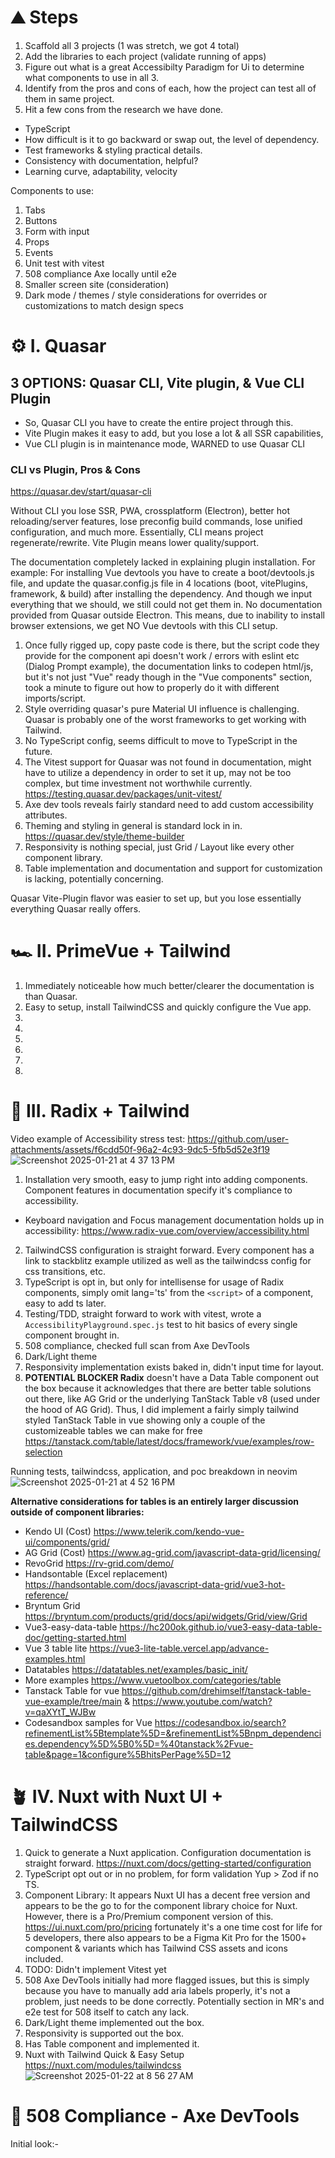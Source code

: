# ⛰️ Steps

1. Scaffold all 3 projects (1 was stretch, we got 4 total)
2. Add the libraries to each project (validate running of apps)
3. Figure out what is a great Accessibilty Paradigm for Ui to determine what components to use in all 3.
4. Identify from the pros and cons of each, how the project can test all of them in same project.
5. Hit a few cons from the research we have done.

- TypeScript
- How difficult is it to go backward or swap out, the level of dependency.
- Test frameworks & styling practical details.
- Consistency with documentation, helpful?
- Learning curve, adaptability, velocity

Components to use:

1. Tabs
2. Buttons
3. Form with input
4. Props
5. Events
6. Unit test with vitest
7. 508 compliance Axe locally until e2e
8. Smaller screen site (consideration)
9. Dark mode / themes / style considerations for overrides or customizations to match design specs

# ⚙️ I. Quasar

## 3 OPTIONS: Quasar CLI, Vite plugin, & Vue CLI Plugin

- So, Quasar CLI you have to create the entire project through this.
- Vite Plugin makes it easy to add, but you lose a lot & all SSR capabilities,
- Vue CLI plugin is in maintenance mode, WARNED to use Quasar CLI

### CLI vs Plugin, Pros & Cons

<https://quasar.dev/start/quasar-cli>

Without CLI you lose SSR, PWA, crossplatform (Electron), better hot reloading/server features, lose preconfig build commands, lose unified configuration, and much more.
Essentially, CLI means project regenerate/rewrite. Vite Plugin means lower quality/support.

The documentation completely lacked in explaining plugin installation. For example:
For installing Vue devtools you have to create a boot/devtools.js file, and update the quasar.config.js file in 4 locations (boot, vitePlugins, framework, & build) after installing the dependency. And though we input everything that we should, we still could not get them in. No documentation provided from Quasar outside Electron. This means, due to inability to install browser extensions, we get NO Vue devtools with this CLI setup.

1. Once fully rigged up, copy paste code is there, but the script code they provide for the component api doesn't work / errors with eslint etc (Dialog Prompt example), the documentation links to codepen html/js, but it's not just "Vue" ready though in the "Vue components" section, took a minute to figure out how to properly do it with different imports/script.
2. Style overriding quasar's pure Material UI influence is challenging. Quasar is probably one of the worst frameworks to get working with Tailwind.
3. No TypeScript config, seems difficult to move to TypeScript in the future.
4. The Vitest support for Quasar was not found in documentation, might have to utilize a dependency in order to set it up, may not be too complex, but time investment not worthwhile currently.  <https://testing.quasar.dev/packages/unit-vitest/>
5. Axe dev tools reveals fairly standard need to add custom accessibility attributes.
6. Theming and styling in general is standard lock in in. <https://quasar.dev/style/theme-builder>
7. Responsivity is nothing special, just Grid / Layout like every other component library.
8. Table implementation and documentation and support for customization is lacking, potentially concerning.

Quasar Vite-Plugin flavor was easier to set up, but you lose essentially everything Quasar really offers.

# 🏎️ II. PrimeVue + Tailwind

1. Immediately noticeable how much better/clearer the documentation is than Quasar.
2. Easy to setup, install TailwindCSS and quickly configure the Vue app.
3.
4.
5.
6.
7.
8.

# 🏁 III. Radix + Tailwind

Video example of Accessibility stress test:
<https://github.com/user-attachments/assets/f6cdd50f-96a2-4c93-9dc5-5fb5d52e3f19>
![Screenshot 2025-01-21 at 4 37 13 PM](https://github.com/user-attachments/assets/3cdae166-5f87-4c7f-a2c9-03386227f5cc)

1. Installation very smooth, easy to jump right into adding components. Component features in documentation specify it's compliance to accessibility.

- Keyboard navigation and Focus management documentation holds up in accessibility: <https://www.radix-vue.com/overview/accessibility.html>

2. TailwindCSS configuration is straight forward. Every component has a link to stackblitz example utilized as well as the tailwindcss config for css transitions, etc.
3. TypeScript is opt in, but only for intellisense for usage of Radix components, simply omit lang='ts' from the `<script>` of a component, easy to add ts later.
4. Testing/TDD, straight forward to work with vitest, wrote a `AccessibilityPlayground.spec.js` test to hit basics of every single component brought in.
5. 508 compliance, checked full scan from Axe DevTools
6. Dark/Light theme
7. Responsivity implementation exists baked in, didn't input time for layout.
8. **POTENTIAL BLOCKER Radix** doesn't have a Data Table component out the box because it acknowledges that there are better table solutions out there, like AG Grid or the underlying TanStack Table v8 (used under the hood of AG Grid). Thus, I did implement a fairly simply tailwind styled TanStack Table in vue showing only a couple of the customizeable tables we can make for free <https://tanstack.com/table/latest/docs/framework/vue/examples/row-selection>

Running tests, tailwindcss, application, and poc breakdown in neovim
![Screenshot 2025-01-21 at 4 52 16 PM](https://github.com/user-attachments/assets/21438ff8-19a4-44ba-a5cf-959c3d5c5446)

**Alternative considerations for tables is an entirely larger discussion outside of component libraries:**

- Kendo UI (Cost) <https://www.telerik.com/kendo-vue-ui/components/grid/>
- AG Grid (Cost) <https://www.ag-grid.com/javascript-data-grid/licensing/>
- RevoGrid <https://rv-grid.com/demo/>
- Handsontable (Excel replacement)  <https://handsontable.com/docs/javascript-data-grid/vue3-hot-reference/>
- Bryntum Grid <https://bryntum.com/products/grid/docs/api/widgets/Grid/view/Grid>
- Vue3-easy-data-table <https://hc200ok.github.io/vue3-easy-data-table-doc/getting-started.html>
- Vue 3 table lite <https://vue3-lite-table.vercel.app/advance-examples.html>
- Datatables <https://datatables.net/examples/basic_init/>
- More examples <https://www.vuetoolbox.com/categories/table>
- Tanstack Table for vue <https://github.com/drehimself/tanstack-table-vue-example/tree/main> & <https://www.youtube.com/watch?v=qaXYtT_WJBw>
- Codesandbox samples for Vue <https://codesandbox.io/search?refinementList%5Btemplate%5D=&refinementList%5Bnpm_dependencies.dependency%5D%5B0%5D=%40tanstack%2Fvue-table&page=1&configure%5BhitsPerPage%5D=12>

# 🪴 IV. Nuxt with Nuxt UI + TailwindCSS

1. Quick to generate a Nuxt application. Configuration documentation is straight forward. <https://nuxt.com/docs/getting-started/configuration>
2. TypeScript opt out or in no problem, for form validation Yup > Zod if no TS.
3. Component Library: It appears Nuxt UI has a decent free version and appears to be the go to for the component library choice for Nuxt. However, there is a Pro/Premium component version of this. <https://ui.nuxt.com/pro/pricing> fortunately it's a one time cost for life for 5 developers, there also appears to be a Figma Kit Pro for the 1500+ component & variants which has Tailwind CSS assets and icons included.
4. TODO: Didn't implement Vitest yet
5. 508 Axe DevTools initially had more flagged issues, but this is simply because you have to manually add aria labels properly, it's not a problem, just needs to be done correctly. Potentially section in MR's and e2e test for 508 itself to catch any lack.
6. Dark/Light theme implemented out the box.
7. Responsivity is supported out the box.
8. Has Table component and implemented it.
9. Nuxt with Tailwind Quick & Easy Setup <https://nuxt.com/modules/tailwindcss>
![Screenshot 2025-01-22 at 8 56 27 AM](https://github.com/user-attachments/assets/cf28d51a-fcd8-4500-a70e-5c5feeb3d11b)

# 📏 508 Compliance - Axe DevTools

Initial look:-
